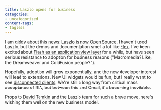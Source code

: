```yaml
---
title: Laszlo opens for business
categories:
- uncategorized
content-tags:
- tagless
---
```


I am giddy about this [news][1]: [Laszlo is now Open Source][2].  I haven't used Laszlo, but the demos and documentation smell a lot like [Flex][3].  I've been excited about [Flash as an application view layer][4] for a while, but have seen serious resistance to adoption for business reasons ("Macromedia?  Like, the Dreamweaver and ColdFusion people?").

   [1]: http://www.theserverside.com/news/thread.tss?thread_id=29237
   [2]: http://www.openlaszlo.com/
   [3]: http://www.macromedia.com/flex/
   [4]: /2003/12/04/moving-the-v-in-mvc-closer-to-the-user.html

Hopefully, adoption will grow exponentially, and the new developer interest will lead to extensions.  New UI widgets would be fun, but I really want to see [disconnected clients][5].  We're still a long way from critical mass acceptance of RIA, but between this and Gmail, it's becoming inevitable.

   [5]: /2003/11/26/client-servers-communicating-with-server-servers-through-clients.html

Props to [David Temkin][6] and the Laszlo team for such a brave move, here's wishing them well on the new business model.

   [6]: http://www.davidtemkin.com/
